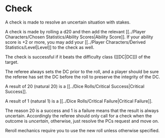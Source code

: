 # Check

A check is made to resolve an uncertain situation with stakes.

A check is made by rolling a d20 and then add the relevant [[../Player Characters/Chosen Statistics/Ability Scores\|Ability Score]].
	If your ability score is +2 or more, you may add your [[../Player Characters/Derived Statistics/Level\|Level]] to the check as well.

The check is successful if it beats the difficulty class ([[DC\|DC]]) of the target.

The referee always sets the DC prior to the roll, and a player should be sure the referee has set the DC before the roll to preserve the integrity of the DC.

A result of 20 (natural 20) is a [[../Dice Rolls/Critical Success\|Critical Success]].

A result of 1 (natural 1) is a [[../Dice Rolls/Critical Failure\|Critical Failure]].

The reason 20 is a success and 1 is a failure means that the result is always uncertain. Accordingly the referee should only call for a check when the outcome is *uncertain*, otherwise, just resolve the PCs request and move on.

Reroll mechanics require you to use the new roll unless otherwise specified.